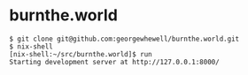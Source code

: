 # burnthe.world

    $ git clone git@github.com:georgewhewell/burnthe.world.git
    $ nix-shell
    [nix-shell:~/src/burnthe.world]$ run
    Starting development server at http://127.0.0.1:8000/
